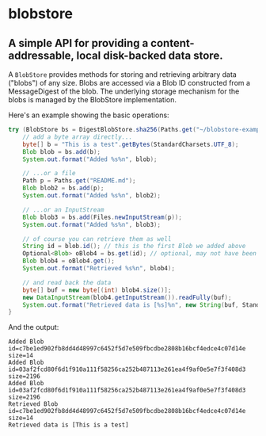 # blobstore

## A simple API for providing a content-addressable, local disk-backed data store.

A `BlobStore` provides methods for storing and retrieving arbitrary data ("blobs") of any size.  Blobs are accessed via a Blob ID constructed from a MessageDigest of the blob.  The underlying storage mechanism for the blobs is managed by the BlobStore implementation.

Here's an example showing the basic operations:

```java
try (BlobStore bs = DigestBlobStore.sha256(Paths.get("~/blobstore-example"))) {
    // add a byte array directly...
    byte[] b = "This is a test".getBytes(StandardCharsets.UTF_8);
    Blob blob = bs.add(b);
    System.out.format("Added %s%n", blob);

    // ...or a file
    Path p = Paths.get("README.md");
    Blob blob2 = bs.add(p);
    System.out.format("Added %s%n", blob2);

    // ...or an InputStream
    Blob blob3 = bs.add(Files.newInputStream(p));
    System.out.format("Added %s%n", blob3);

    // of course you can retrieve them as well
    String id = blob.id(); // this is the first Blob we added above
    Optional<Blob> oBlob4 = bs.get(id); // optional, may not have been found
    Blob blob4 = oBlob4.get();
    System.out.format("Retrieved %s%n", blob4);

    // and read back the data
    byte[] buf = new byte[(int) blob4.size()];
    new DataInputStream(blob4.getInputStream()).readFully(buf);
    System.out.format("Retrieved data is [%s]%n", new String(buf, StandardCharsets.UTF_8));
}

```

And the output:

```console
Added Blob id=c7be1ed902fb8dd4d48997c6452f5d7e509fbcdbe2808b16bcf4edce4c07d14e size=14
Added Blob id=03af2fcd80f6d1f910a111f58256ca252b487113e261ea4f9af0e5e7f3f408d3 size=2196
Added Blob id=03af2fcd80f6d1f910a111f58256ca252b487113e261ea4f9af0e5e7f3f408d3 size=2196
Retrieved Blob id=c7be1ed902fb8dd4d48997c6452f5d7e509fbcdbe2808b16bcf4edce4c07d14e size=14
Retrieved data is [This is a test]
```
